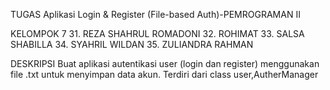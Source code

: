 TUGAS Aplikasi Login & Register (File-based Auth)-PEMROGRAMAN II

KELOMPOK 7
31. REZA SHAHRUL ROMADONI
32. ROHIMAT
33. SALSA SHABILLA
34. SYAHRIL WILDAN
35. ZULIANDRA RAHMAN

DESKRIPSI
Buat aplikasi autentikasi user (login dan register) menggunakan file .txt untuk menyimpan data akun.
Terdiri dari class user,AutherManager


